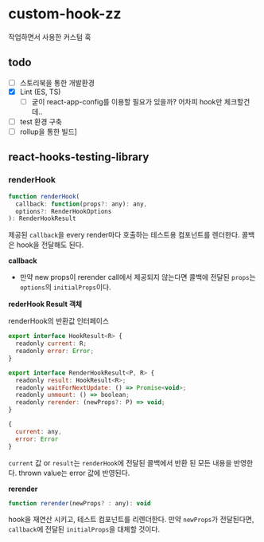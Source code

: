 # custom-hook-zz

작업하면서 사용한 커스텀 훅

## todo

- [ ] 스토리북을 통한 개발환경
- [x] Lint (ES, TS)
  - [ ] 굳이 react-app-config를 이용할 필요가 있을까? 어차피 hook만 체크할건데..
- [ ] test 환경 구축
- [ ] rollup을 통한 빌드]

## react-hooks-testing-library

### renderHook

```js
function renderHook(
  callback: function(props?: any): any,
  options?: RenderHookOptions
): RenderHookResult
```

제공된 `callback`을 every render마다 호출하는 테스트용 컴포넌트를 렌더한다. 콜백은 hook을 전달해도 된다.

**callback**

- 만약 new props이 rerender call에서 제공되지 않는다면 콜백에 전달된 `props`는 `options`의 `initialProps`이다.

**rederHook Result 객체**

renderHook의 반환값 인터페이스

```js
export interface HookResult<R> {
  readonly current: R;
  readonly error: Error;
}

export interface RenderHookResult<P, R> {
  readonly result: HookResult<R>;
  readonly waitForNextUpdate: () => Promise<void>;
  readonly unmount: () => boolean;
  readonly rerender: (newProps?: P) => void;
}
```

```js
{
  current: any,
  error: Error
}
```

`current` 값 or `result`는 `renderHook`에 전달된 콜백에서 반환 된 모든 내용을 반영한다. thrown value는 error 값에 반영된다.

**rerender**

```js
function rerender(newProps? : any): void
```

hook을 재연산 시키고, 테스트 컴포넌트를 리렌더한다. 만약 `newProps`가 전달된다면, `callback`에 전달된 `initialProps`을 대체할 것이다.
